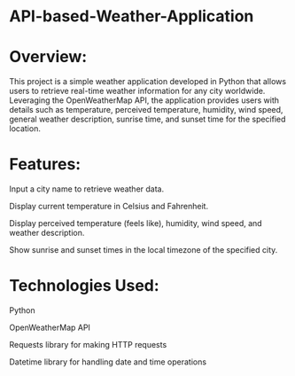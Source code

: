 # API-based-Weather-Application

# Overview:
This project is a simple weather application developed in Python that allows users to retrieve real-time weather information for any city worldwide. Leveraging the OpenWeatherMap API, the application provides users with details such as temperature, perceived temperature, humidity, wind speed, general weather description, sunrise time, and sunset time for the specified location.

# Features:
Input a city name to retrieve weather data.

Display current temperature in Celsius and Fahrenheit.

Display perceived temperature (feels like), humidity, wind speed, and weather description.

Show sunrise and sunset times in the local timezone of the specified city.

# Technologies Used:
Python

OpenWeatherMap API

Requests library for making HTTP requests

Datetime library for handling date and time operations

